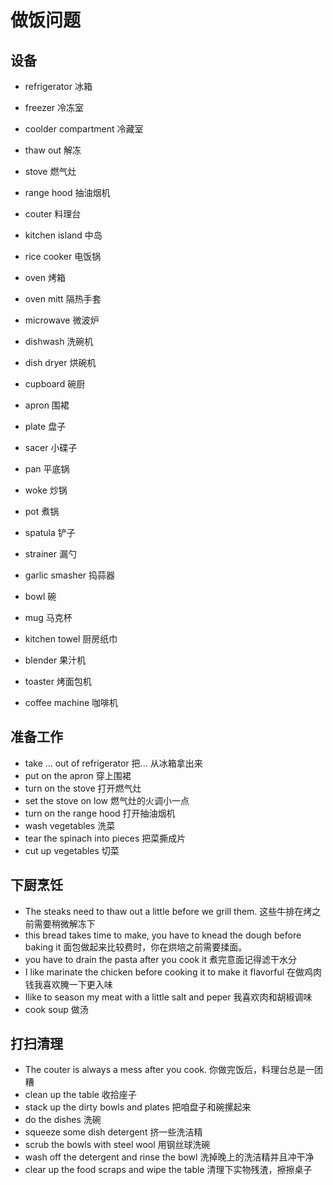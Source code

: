 # 做饭问题

## 设备

- refrigerator 冰箱
- freezer 冷冻室
- coolder compartment 冷藏室
- thaw out 解冻
- stove 燃气灶
- range hood 抽油烟机
- couter 料理台
- kitchen island 中岛
- rice cooker 电饭锅
- oven 烤箱
- oven mitt 隔热手套
- microwave 微波炉
- dishwash 洗碗机
- dish dryer 烘碗机
- cupboard 碗厨

- apron 围裙
- plate 盘子
- sacer 小碟子
- pan 平底锅
- woke 炒锅
- pot 煮锅
- spatula 铲子
- strainer 漏勺
- garlic smasher 捣蒜器
- bowl 碗
- mug 马克杯
- kitchen towel 厨房纸巾
- blender 果汁机
- toaster 烤面包机
- coffee machine 咖啡机

## 准备工作

- take ... out of refrigerator 把... 从冰箱拿出来
- put on the apron 穿上围裙
- turn on the stove 打开燃气灶
- set the stove on low 燃气灶的火调小一点
- turn on the range hood 打开抽油烟机
- wash vegetables 洗菜
- tear the spinach into pieces 把菜撕成片
- cut up vegetables 切菜

## 下厨烹饪

- The steaks need to thaw out a little before we grill them. 
这些牛排在烤之前需要稍微解冻下
- this bread takes time to make, you have to knead the dough before baking it
面包做起来比较费时，你在烘培之前需要揉面。
- you have to drain the pasta after you cook it
煮完意面记得滤干水分
- I like marinate the chicken before cooking it to make it flavorful
在做鸡肉钱我喜欢腌一下更入味
- Ilike to season my meat with a little salt and peper
我喜欢肉和胡椒调味
- cook soup 做汤


## 打扫清理

- The couter is always a mess after you cook.
你做完饭后，料理台总是一团糟
- clean up the table 收拾座子
- stack up the dirty bowls and plates 把咱盘子和碗摞起来
- do the dishes 洗碗
- squeeze some dish detergent 挤一些洗洁精
- scrub the bowls with steel wool 用钢丝球洗碗
- wash off the detergent and rinse the bowl 洗掉晚上的洗洁精并且冲干净
- clear up the food scraps and wipe the table  清理下实物残渣，擦擦桌子
